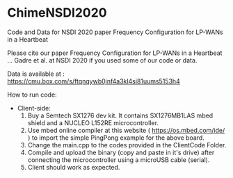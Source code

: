 # ChimeNSDI2020
Code and Data for NSDI 2020 paper Frequency Configuration for LP-WANs in a Heartbeat

Please cite our paper Frequency Configuration for LP-WANs in a Heartbeat ... Gadre et al. at NSDI 2020 if you used some of our code or data.

Data is available at : https://cmu.box.com/s/ftqnqywb0jnf4a3kl4si81uums5153h4 

How to run code:

- Client-side:
  1. Buy a Semtech SX1276 dev kit. It contains SX1276MB1LAS mbed shield and a NUCLEO L152RE microcontroller.
  2. Use mbed online compiler at this website ( https://os.mbed.com/ide/ ) to import the simple PingPong example for the above board.
  3. Change the main.cpp to the codes provided in the ClientCode Folder.
  4. Compile and upload the binary (copy and paste in it's drive) after connecting the microcontroller using a microUSB cable (serial).
  5. Client should work as expected.
